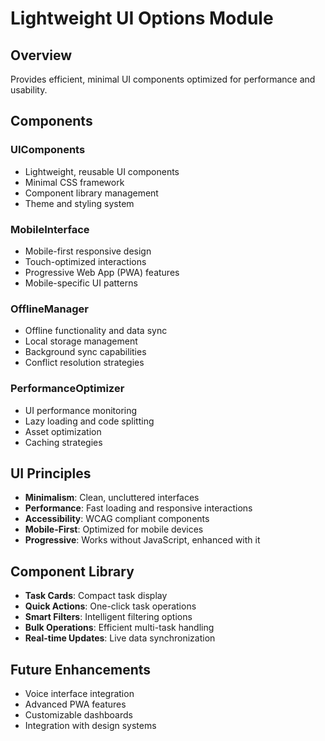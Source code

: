 # Lightweight UI Options Module

## Overview
Provides efficient, minimal UI components optimized for performance and usability.

## Components

### UIComponents
- Lightweight, reusable UI components
- Minimal CSS framework
- Component library management
- Theme and styling system

### MobileInterface
- Mobile-first responsive design
- Touch-optimized interactions
- Progressive Web App (PWA) features
- Mobile-specific UI patterns

### OfflineManager
- Offline functionality and data sync
- Local storage management
- Background sync capabilities
- Conflict resolution strategies

### PerformanceOptimizer
- UI performance monitoring
- Lazy loading and code splitting
- Asset optimization
- Caching strategies

## UI Principles
- **Minimalism**: Clean, uncluttered interfaces
- **Performance**: Fast loading and responsive interactions
- **Accessibility**: WCAG compliant components
- **Mobile-First**: Optimized for mobile devices
- **Progressive**: Works without JavaScript, enhanced with it

## Component Library
- **Task Cards**: Compact task display
- **Quick Actions**: One-click task operations
- **Smart Filters**: Intelligent filtering options
- **Bulk Operations**: Efficient multi-task handling
- **Real-time Updates**: Live data synchronization

## Future Enhancements
- Voice interface integration
- Advanced PWA features
- Customizable dashboards
- Integration with design systems


